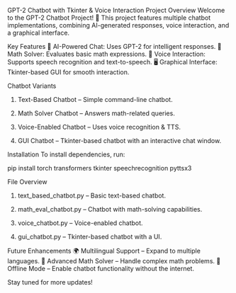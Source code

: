 GPT-2 Chatbot with Tkinter & Voice Interaction
Project Overview
Welcome to the GPT-2 Chatbot Project! 🚀 This project features multiple chatbot implementations, combining AI-generated responses, voice interaction, and a graphical interface.

Key Features
🤖 AI-Powered Chat: Uses GPT-2 for intelligent responses.
🧩 Math Solver: Evaluates basic math expressions.
🎤 Voice Interaction: Supports speech recognition and text-to-speech.
🖥 Graphical Interface: Tkinter-based GUI for smooth interaction.

Chatbot Variants
1. Text-Based Chatbot – Simple command-line chatbot.

2. Math Solver Chatbot – Answers math-related queries.
   
3. Voice-Enabled Chatbot – Uses voice recognition & TTS.
   
4. GUI Chatbot – Tkinter-based chatbot with an interactive chat window.

Installation
To install dependencies, run:

pip install torch transformers tkinter speechrecognition pyttsx3

File Overview
1. text_based_chatbot.py – Basic text-based chatbot.
   
2. math_eval_chatbot.py – Chatbot with math-solving capabilities.
   
3. voice_chatbot.py – Voice-enabled chatbot.
   
4. gui_chatbot.py – Tkinter-based chatbot with a UI.

Future Enhancements
🌍 Multilingual Support – Expand to multiple languages.
🔢 Advanced Math Solver – Handle complex math problems.
💾 Offline Mode – Enable chatbot functionality without the internet.

Stay tuned for more updates!


